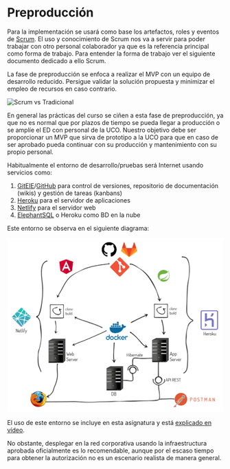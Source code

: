 # Preproducción

Para la implementación se usará como base los artefactos, roles y eventos de [Scrum](https://www.scrumguides.org/docs/scrumguide/v2020/2020-Scrum-Guide-Spanish-European.pdf). El uso y conocimiento de Scrum nos va a servir para poder trabajar con otro personal colaborador ya que es la referencia principal como forma de trabajo. Para entender la forma de trabajo ver el siguiente documento dedicado a ello Scrum.

La fase de preproducción se enfoca a realizar el MVP con un equipo de desarrollo reducido. Persigue validar la solución propuesta y minimizar el empleo de recursos en caso contrario.

![Scrum vs Tradicional](https://external-content.duckduckgo.com/iu/?u=https%3A%2F%2Fi.pinimg.com%2F736x%2F41%2Fd9%2Fa4%2F41d9a491ccbf82833e1a71accedfbafb--scrum-nice-people.jpg&f=1&nofb=1)

En general las prácticas del curso se ciñen a esta fase de preproducción, ya que no es normal que por plazos de tiempo se pueda llegar a producción o se amplíe el ED con personal de la UCO. Nuestro objetivo debe ser proporcionar un MVP que sirva de prototipo a la UCO para que en caso de ser aprobado pueda continuar con su producción y mantenimiento con su propio personal.

Habitualmente el entorno de desarrollo/pruebas será Internet usando servicios como:
1. [GitEIE](https://git.institutomilitar.com/)/[GitHub](https://github.com/) para control de versiones, repositorio de documentación (wikis) y gestión de tareas (kanbans)
1. [Heroku](https://www.heroku.com/) para el servidor de aplicaciones
1. [Netlify](https://docs.netlify.com/) para el servidor web
1. [ElephantSQL](https://www.elephantsql.com/) o Heroku como BD en la nube

Este entorno se observa en el siguiente diagrama:

![Arquitectura DevOps](imgs/devops.png)

El uso de este entorno se incluye en esta asignatura y está [explicado en vídeo](https://youtu.be/Qd9PhRKPhEs).

No obstante, desplegar en la red corporativa usando la infraestructura aprobada oficialmente es lo recomendable, aunque por el escaso tiempo para obtener la autorización no es un escenario realista de manera general.
